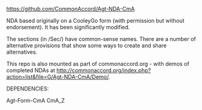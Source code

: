<a href="https://github.com/CommonAccord/Agt-NDA-CmA">https://github.com/CommonAccord/Agt-NDA-CmA</a>

NDA based originally on a CooleyGo form (with permission but without endorsement). It has been significantly modified.

The sections (in /Sec/) have common-sense names.  There are a number of alternative provisions that show some ways to create and share alternatives. 

This repo is also mounted as part of commonaccord.org - with demos of completed NDAs at <a href="http://commonaccord.org/index.php?action=list&file=G/Agt-NDA-CmA/Demo/">http://commonaccord.org/index.php?action=list&file=G/Agt-NDA-CmA/Demo/</a>. 

DEPENDENCIES:

Agt-Form-CmA
CmA_Z
